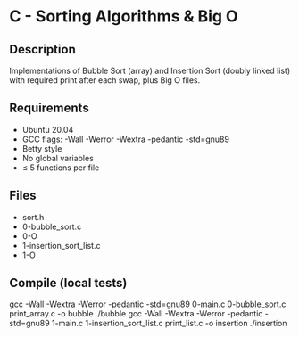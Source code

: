 # C - Sorting Algorithms & Big O

## Description
Implementations of Bubble Sort (array) and Insertion Sort (doubly linked list) with required print after each swap, plus Big O files.

## Requirements
- Ubuntu 20.04
- GCC flags: -Wall -Werror -Wextra -pedantic -std=gnu89
- Betty style
- No global variables
- ≤ 5 functions per file

## Files
- sort.h
- 0-bubble_sort.c
- 0-O
- 1-insertion_sort_list.c
- 1-O

## Compile (local tests)
gcc -Wall -Wextra -Werror -pedantic -std=gnu89 0-main.c 0-bubble_sort.c print_array.c -o bubble
./bubble
gcc -Wall -Wextra -Werror -pedantic -std=gnu89 1-main.c 1-insertion_sort_list.c print_list.c -o insertion
./insertion
